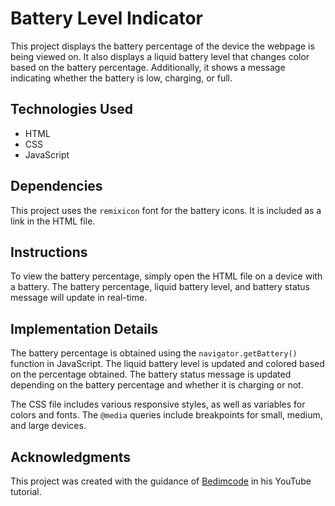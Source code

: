 # Battery Level Indicator
This project displays the battery percentage of the device the webpage is being viewed on. It also displays a liquid battery level that changes color based on the battery percentage. Additionally, it shows a message indicating whether the battery is low, charging, or full.

## Technologies Used
* HTML
* CSS
* JavaScript

## Dependencies

This project uses the `remixicon` font for the battery icons. It is included as a link in the HTML file.

## Instructions

To view the battery percentage, simply open the HTML file on a device with a battery. The battery percentage, liquid battery level, and battery status message will update in real-time.

## Implementation Details

The battery percentage is obtained using the `navigator.getBattery()` function in JavaScript. The liquid battery level is updated and colored based on the percentage obtained. The battery status message is updated depending on the battery percentage and whether it is charging or not.

The CSS file includes various responsive styles, as well as variables for colors and fonts. The `@media` queries include breakpoints for small, medium, and large devices.

## Acknowledgments
This project was created with the guidance of [Bedimcode](https://www.youtube.com/watch?v=0gV3kmnLir0) in his YouTube tutorial.
